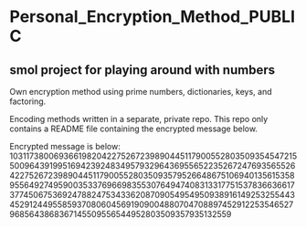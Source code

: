 # Personal_Encryption_Method_PUBLIC
## smol project for playing around with numbers

Own encryption method using prime numbers, dictionaries, keys, and factoring.

Encoding methods written in a separate, private repo.
This repo only contains a README file containing the encrypted message below. 

Encrypted message is below:
10311738006936619820422752672398904451179005528035093545472155009643919951694239248349579329643695565223526724769356552642275267239890445117900552803509357952664867510694013561535895564927495900353376966983553076494740831331775153783663661737745067536924788247534336208709054954950938916149253255443452912449558593708060456919090048807047088974529122535465279685643868367145509556544952803509357935132559
